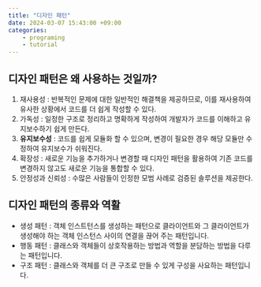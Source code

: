 ```yaml
---
title: "디자인 패턴"
date: 2024-03-07 15:43:00 +09:00
categories: 
    - programing
    - tutorial
---
```


## 디자인 패턴은 왜 사용하는 것일까?
1. 재사용성 : 반복적인 문제에 대한 일반적인 해결책을 제공하므로, 이를 재사용하여 유사한 상황에서 코드를 더 쉽게 작성할 수 있다.
2. 가독성 : 일정한 구조로 정리하고 명확하게 작성하여 개발자가 코드를 이해하고 유지보수하기 쉽게 만든다.
3. **유지보수성** : 코드를 쉽게 모듈화 할 수 있으며, 변경이 필요한 경우 해당 모듈만 수정하여 유지보수가 쉬워진다.
4. 확장성 : 새로운 기능을 추가하거나 변경할 때 디자인 패턴을 활용하여 기존 코드를 변경하지 않고도 새로운 기능을 통합할 수 있다.
5. 안정성과 신뢰성 : 수많은 사람들이 인정한 모범 사례로 검증된 솔루션을 제공한다.

## 디자인 패턴의 종류와 역활
* 생성 패턴 : 객체 인스트턴스를 생성하는 패턴으로 클라이언트와 그 클라이언트가 생성해야 하는 객체 인스턴스 사이의 연결을 끊어 주는 패턴입니다.
* 행동 패턴 : 클래스와 객체들이 상호작용하는 방법과 역할을 분담하는 방법을 다루는 패턴입니다.
* 구조 패턴 : 클래스와 객체를 더 큰 구조로 만들 수 있게 구성을 사요하는 패턴입니다.